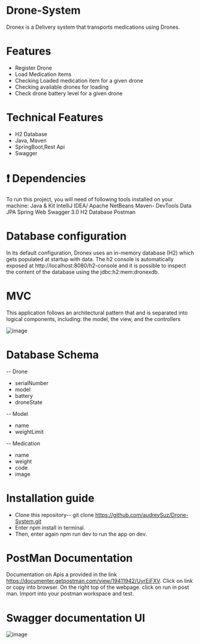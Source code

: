 # Drone-System
Dronex is a Delivery system that transports medications using Drones.

# Features 
- Register Drone
- Load Medication items
- Checking Loaded medication item for a given drone
- Checking available drones for loading
- Check drone battery level for a given drone 

# Technical Features
- H2 Database
- Java, Maven
- SpringBoot,Rest Api
- Swagger

# ❗ Dependencies
To run this project, you will need of following tools installed on your machine:
Java & Kit
IntelliJ IDEA/ Apache NetBeans 
Maven-
  DevTools
  Data JPA
  Spring Web
  Swagger 3.0
  H2 Database
Postman

# Database configuration
In its default configuration, Dronex uses an in-memory database (H2) which
gets populated at startup with data. The h2 console is automatically exposed at http://localhost:8080/h2-console
and it is possible to inspect the content of the database using the jdbc:h2:mem:dronexdb.

# MVC
This application follows an architectural pattern that and is separated into logical components, including: 
the model, the view, and the controllers

![image](https://user-images.githubusercontent.com/88780929/165788667-a29acd05-5563-4fd9-90fd-56d69c1b4c81.png)

# Database Schema
-- Drone
- serialNumber
- model
- battery
- droneState

-- Model
- name
- weightLimit

-- Medication
- name
- weight
- code
- image

# Installation guide
- Clone this repository-- git clone https://github.com/audreySuz/Drone-System.git
- Enter npm install in terminal.
- Then, enter again npm run dev to run the app on dev.

# PostMan Documentation
Documentation on Apis a provided in the link https://documenter.getpostman.com/view/19411942/UyrEiFXV.
Click on link or copy into browser. 
On the right top of the webpage. 
click on run in post man. 
Import into your postman workspace and test.

# Swagger documentation UI
![image](https://user-images.githubusercontent.com/88780929/165786242-4d035c16-1ebe-405e-af47-3fe2e534068a.png)
